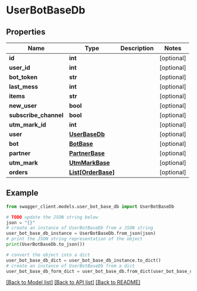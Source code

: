 # UserBotBaseDb


## Properties

Name | Type | Description | Notes
------------ | ------------- | ------------- | -------------
**id** | **int** |  | [optional] 
**user_id** | **int** |  | [optional] 
**bot_token** | **str** |  | [optional] 
**last_mess** | **int** |  | [optional] 
**items** | **str** |  | [optional] 
**new_user** | **bool** |  | [optional] 
**subscribe_channel** | **bool** |  | [optional] 
**utm_mark_id** | **int** |  | [optional] 
**user** | [**UserBaseDb**](UserBaseDb.md) |  | [optional] 
**bot** | [**BotBase**](BotBase.md) |  | [optional] 
**partner** | [**PartnerBase**](PartnerBase.md) |  | [optional] 
**utm_mark** | [**UtmMarkBase**](UtmMarkBase.md) |  | [optional] 
**orders** | [**List[OrderBase]**](OrderBase.md) |  | [optional] 

## Example

```python
from swagger_client.models.user_bot_base_db import UserBotBaseDb

# TODO update the JSON string below
json = "{}"
# create an instance of UserBotBaseDb from a JSON string
user_bot_base_db_instance = UserBotBaseDb.from_json(json)
# print the JSON string representation of the object
print(UserBotBaseDb.to_json())

# convert the object into a dict
user_bot_base_db_dict = user_bot_base_db_instance.to_dict()
# create an instance of UserBotBaseDb from a dict
user_bot_base_db_form_dict = user_bot_base_db.from_dict(user_bot_base_db_dict)
```
[[Back to Model list]](../README.md#documentation-for-models) [[Back to API list]](../README.md#documentation-for-api-endpoints) [[Back to README]](../README.md)


